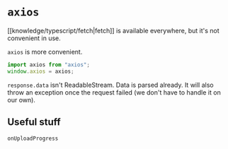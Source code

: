 # `axios`

[[knowledge/typescript/fetch|fetch]] is available everywhere, but it's not convenient in use.

`axios` is more convenient.

```js
import axios from "axios";
window.axios = axios;
```

`response.data` isn't ReadableStream. Data is parsed already. It will also throw an exception once the request failed (we don't have to handle it on our own).

## Useful stuff

`onUploadProgress`
